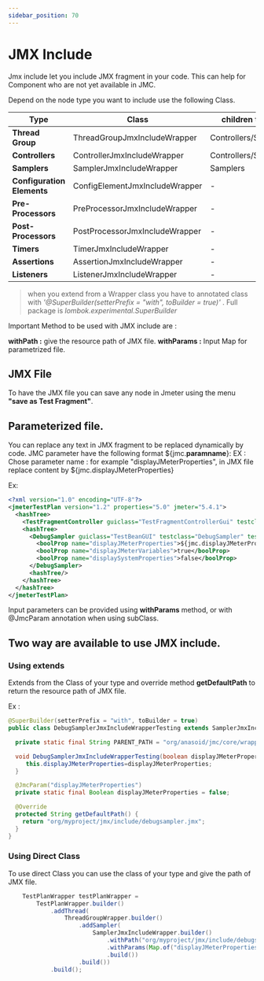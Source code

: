 ```yaml
---
sidebar_position: 70
---
```


# JMX Include

Jmx include let you include JMX fragment in your code. This can help for Component who are not yet available in JMC.

Depend on the node type you want to include use the following Class.

| Type                       | Class                          | children types       |
| -------------------------- | ------------------------------ | -------------------- |
| **Thread Group**           | ThreadGroupJmxIncludeWrapper   | Controllers/Samplers |
| **Controllers**            | ControllerJmxIncludeWrapper    | Controllers/Samplers |
| **Samplers**               | SamplerJmxIncludeWrapper       | Samplers             |
| **Configuration Elements** | ConfigElementJmxIncludeWrapper | -                    |
| **Pre-Processors**         | PreProcessorJmxIncludeWrapper  | -                    |
| **Post-Processors**        | PostProcessorJmxIncludeWrapper | -                    |
| **Timers**                 | TimerJmxIncludeWrapper         | -                    |
| **Assertions**             | AssertionJmxIncludeWrapper     | -                    |
| **Listeners**              | ListenerJmxIncludeWrapper      | -                    |

> when you extend from a Wrapper class you have to annotated class with _'@SuperBuilder(setterPrefix = "with", toBuilder = true)'_ . Full package is _lombok.experimental.SuperBuilder_

Important Method to be used with JMX include are :

**withPath :** give the resource path of JMX file.
**withParams :** Input Map for parametrized file.

## JMX File

To have the JMX file you can save any node in Jmeter using the menu **"save as Test Fragment"**.

## Parameterized file.

You can replace any text in JMX fragment to be replaced dynamically by code.
JMC parameter have the following format ${jmc.**paramname**}: EX :
Chose parameter name : for example "displayJMeterProperties", in JMX file replace content by ${jmc.displayJMeterProperties}

Ex:

```xml
<?xml version="1.0" encoding="UTF-8"?>
<jmeterTestPlan version="1.2" properties="5.0" jmeter="5.4.1">
  <hashTree>
    <TestFragmentController guiclass="TestFragmentControllerGui" testclass="TestFragmentController" testname="Test Fragment" enabled="false"/>
    <hashTree>
      <DebugSampler guiclass="TestBeanGUI" testclass="DebugSampler" testname="Debug Sampler" enabled="true">
        <boolProp name="displayJMeterProperties">${jmc.displayJMeterProperties}</boolProp>
        <boolProp name="displayJMeterVariables">true</boolProp>
        <boolProp name="displaySystemProperties">false</boolProp>
      </DebugSampler>
      <hashTree/>
    </hashTree>
  </hashTree>
</jmeterTestPlan>
```

Input parameters can be provided using **withParams** method, or with @JmcParam annotation when using subClass.

## Two way are available to use JMX include.

### Using extends

Extends from the Class of your type and override method **getDefaultPath** to return the resource path of JMX file.

Ex :

```java
@SuperBuilder(setterPrefix = "with", toBuilder = true)
public class DebugSamplerJmxIncludeWrapperTesting extends SamplerJmxIncludeWrapper {

  private static final String PARENT_PATH = "org/anasoid/jmc/core/wrapper/jmeter/jmc/generic";

  void DebugSamplerJmxIncludeWrapperTesting(boolean displayJMeterProperties){
     this.displayJMeterProperties=displayJMeterProperties;
  }

  @JmcParam("displayJMeterProperties")
  private static final Boolean displayJMeterProperties = false;

  @Override
  protected String getDefaultPath() {
    return "org/myproject/jmx/include/debugsampler.jmx";
  }
}

```

### Using Direct Class

To use direct Class you can use the class of your type and give the path of JMX file.

```java
    TestPlanWrapper testPlanWrapper =
        TestPlanWrapper.builder()
            .addThread(
                ThreadGroupWrapper.builder()
                    .addSampler(
                        SamplerJmxIncludeWrapper.builder()
                            .withPath("org/myproject/jmx/include/debugsampler.jmx")
                            .withParams(Map.of("displayJMeterProperties", "true"))
                            .build())
                    .build())
            .build();

```
